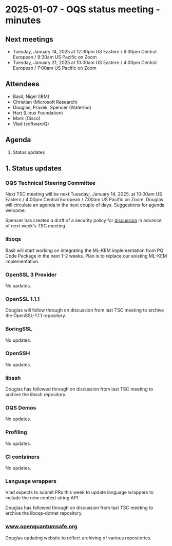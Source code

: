 # 2025-01-07 - OQS status meeting - minutes

## Next meetings

- Tuesday, January 14, 2025 at 12:30pm US Eastern / 6:30pm Central European / 9:30am US Pacific on Zoom
- Tuesday, January 21, 2025 at 10:00am US Eastern / 4:00pm Central European / 7:00am US Pacific on Zoom

## Attendees

- Basil, Nigel (IBM)
- Christian (Microsoft Research)
- Douglas, Pravek, Spencer (Waterloo)
- Hart (Linux Foundation)
- Mark (Cisco)
- Vlad (softwareQ)

## Agenda

1. Status updates

## 1. Status updates

### OQS Technical Steering Committee

Next TSC meeting will be next Tuesdayj, January 14, 2025, at 10:00am US Eastern / 4:00pm Central European / 7:00am US Pacific on Zoom.  Douglas will circulate an agenda in the next couple of days. Suggestions for agenda welcome.

Spencer has created a draft of a security policy for [discussion](https://github.com/open-quantum-safe/tsc/pull/124) in advance of next week's TSC meeting.

### liboqs

Basil will start working on integrating the ML-KEM implementation from PQ Code Package in the next 1–2 weeks. Plan is to replace our existing ML-KEM implementation.

### OpenSSL 3 Provider

No updates.

### OpenSSL 1.1.1

Douglas will follow through on discussion from last TSC meeting to archive the OpenSSL-1.1.1 repository.

### BoringSSL

No updates.

### OpenSSH

No updates.

### libssh

Douglas has followed through on discussion from last TSC meeting to archive the libssh repository.

### OQS Demos

No updates.

### Profiling

No updates.

### CI containers

No updates.

### Language wrappers

Vlad expects to submit PRs this week to update language wrappers to include the new context string API.

Douglas has followed through on discussion from last TSC meeting to archive the liboqs-dotnet repository.

### www.openquantumsafe.org

Douglas updating website to reflect archiving of various repositories.
